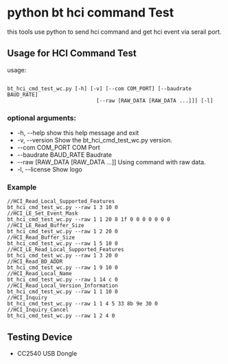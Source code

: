 # python bt hci command Test
this tools use python to send hci command and get hci event via serail port. 

## Usage for HCI Command Test
 usage: 
```graphviz= 

bt_hci_cmd_test_wc.py [-h] [-v] [--com COM_PORT] [--baudrate BAUD_RATE]
                             [--raw [RAW_DATA [RAW_DATA ...]]] [-l]                         
```

### optional arguments:
-  -h, --help            show this help message and exit
-  -v, --version         Show the bt_hci_cmd_test_wc.py version.
-  --com COM_PORT        COM Port
-  --baudrate BAUD_RATE  Baudrate
-  --raw [RAW_DATA [RAW_DATA ...]]
                        Using command with raw data.
-  -l, --license         Show logo

### Example
```graphviz= 
//HCI_Read_Local_Supported_Features
bt_hci_cmd_test_wc.py --raw 1 3 10 0
//HCI_LE_Set_Event_Mask
bt_hci_cmd_test_wc.py --raw 1 1 20 8 1f 0 0 0 0 0 0 0
//HCI_LE_Read_Buffer_Size
bt_hci_cmd_test_wc.py --raw 1 2 20 0
//HCI_Read_Buffer_Size
bt_hci_cmd_test_wc.py --raw 1 5 10 0
//HCI_LE_Read_Local_Supported_Features
bt_hci_cmd_test_wc.py --raw 1 3 20 0
//HCI_Read_BD_ADDR
bt_hci_cmd_test_wc.py --raw 1 9 10 0
//HCI_Read_Local_Name
bt_hci_cmd_test_wc.py --raw 1 14 c 0
//HCI_Read_Local_Version_Information
bt_hci_cmd_test_wc.py --raw 1 1 10 0
//HCI_Inquiry
bt_hci_cmd_test_wc.py --raw 1 1 4 5 33 8b 9e 30 0
//HCI_Inquiry_Cancel
bt_hci_cmd_test_wc.py --raw 1 2 4 0
```


## Testing Device
- CC2540 USB Dongle
